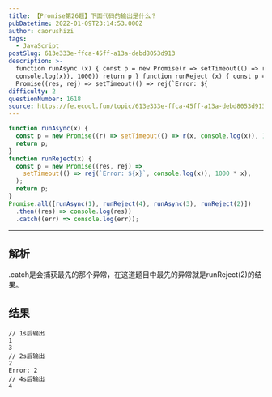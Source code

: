 ```yaml
---
title: 【Promise第26题】下面代码的输出是什么？
pubDatetime: 2022-01-09T23:14:53.000Z
author: caorushizi
tags:
  - JavaScript
postSlug: 613e333e-ffca-45ff-a13a-debd8053d913
description: >-
  function runAsync (x) { const p = new Promise(r => setTimeout(() => r(x,
  console.log(x)), 1000)) return p } function runReject (x) { const p = new
  Promise((res, rej) => setTimeout(() => rej(`Error: ${
difficulty: 2
questionNumber: 1618
source: https://fe.ecool.fun/topic/613e333e-ffca-45ff-a13a-debd8053d913
---
```


```js
function runAsync(x) {
  const p = new Promise((r) => setTimeout(() => r(x, console.log(x)), 1000));
  return p;
}
function runReject(x) {
  const p = new Promise((res, rej) =>
    setTimeout(() => rej(`Error: ${x}`, console.log(x)), 1000 * x),
  );
  return p;
}
Promise.all([runAsync(1), runReject(4), runAsync(3), runReject(2)])
  .then((res) => console.log(res))
  .catch((err) => console.log(err));
```

---

## 解析

.catch是会捕获最先的那个异常，在这道题目中最先的异常就是runReject(2)的结果。

## 结果

```
// 1s后输出
1
3
// 2s后输出
2
Error: 2
// 4s后输出
4
```
